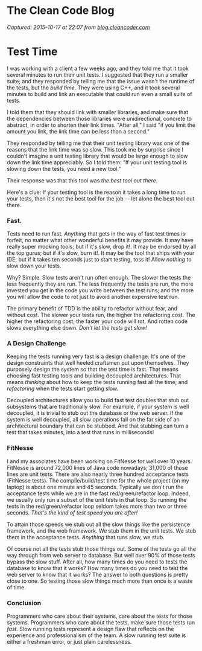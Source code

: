 # The Clean Code Blog

_Captured: 2015-10-17 at 22:07 from [blog.cleancoder.com](http://blog.cleancoder.com/uncle-bob/2014/09/03/TestTime.html)_

# Test Time

I was working with a client a few weeks ago; and they told me that it took several minutes to run their unit tests. I suggested that they run a smaller suite; and they responded by telling me that the issue wasn't the runtime of the tests, but the _build time_. They were using C++, and it took several minutes to build and link an executable that could run even a small suite of tests.

I told them that they should link with smaller libraries, and make sure that the dependencies between those libraries were unidirectional, concrete to abstract, in order to shorten their link times. "After all," I said "if you limit the amount you link, the link time can be less than a second."

They responded by telling me that their unit testing library was one of the reasons that the link time was so slow. This took me by surprise since I couldn't imagine a unit testing library that would be large enough to slow down the link time appreciably. So I told them: "If your unit testing tool is slowing down the tests, you need a new tool."

Their response was that this tool was _the best tool out there_.

Here's a clue: If your testing tool is the reason it takes a long time to run your tests, then it's not the best tool for the job -- let alone the best tool out there.

### Fast.

Tests need to run fast. _Anything_ that gets in the way of fast test times is forfeit, no matter what other wonderful benefits it may provide. It may have really super mocking tools; but if it's slow, drop it!. It may be endorsed by all the top gurus; but if it's slow, burn it!. It may be the tool that ships with your IDE; but if it takes ten seconds just to start testing, toss it! Allow _nothing_ to slow down your tests.

Why? Simple. Slow tests aren't run often enough. The slower the tests the less frequently they are run. The less frequently the tests are run, the more invested you get in the code you write between the test runs; and the more you will allow the code to rot just to avoid another expensive test run.

The primary benefit of TDD is the ability to refactor without fear, and without cost. The slower your tests run, the higher the refactoring cost. The higher the refactoring cost, the faster your code will rot. And rotten code slows everything else down. _Don't let the tests get slow!_

### A Design Challenge

Keeping the tests running very fast is a design challenge. It's one of the design constraints that well heeled craftsmen put upon themselves. They purposely design the system so that the test time is fast. That means choosing fast testing tools and building decoupled architectures. That means _thinking_ about how to keep the tests running fast all the time; and _refactoring_ when the tests start getting slow.

Decoupled architectures allow you to build fast test doubles that stub out subsystems that are traditionally slow. For example, if your system is well decoupled, it is trivial to stub out the database or the web server. If the system is well decoupled, all slow operations fall on the far side of an architectural boundary that can be stubbed. And that stubbing can turn a test that takes minutes, into a test that runs in milliseconds!

### FitNesse

I and my associates have been working on FitNesse for well over 10 years. FitNesse is around 72,000 lines of Java code nowadays; 31,000 of those lines are unit tests. There are also nearly three hundred acceptance tests (FitNesse tests). The compile/build/test time for the whole project (on my laptop) is about one minute and 45 seconds. Typically we don't run the acceptance tests while we are in the fast red/green/refactor loop. Indeed, we usually only run a subset of the unit tests in that loop. So running the tests in the red/green/refactor loop seldom takes more than two or three seconds. _That's the kind of test speed you are after!_

To attain those speeds we stub out all the slow things like the persistence framework, and the web framework. We stub them in the unit tests. We stub them in the acceptance tests. _Anything_ that runs slow, we stub.

Of course not all the tests stub those things out. Some of the tests go all the way through from web server to database. But well over 90% of those tests bypass the slow stuff. After all, how many times do you need to tests the database to know that it works? How many times do you need to test the web server to know that it works? The answer to both questions is pretty close to one. So testing those slow things much more than once is a waste of time.

### Conclusion

Programmers who care about their systems, care about the tests for those systems. Programmers who care about the tests, make sure those tests run _fast_. Slow running tests represent a design flaw that reflects on the experience and professionalism of the team. A slow running test suite is either a freshman error, or just plain carelessness.
